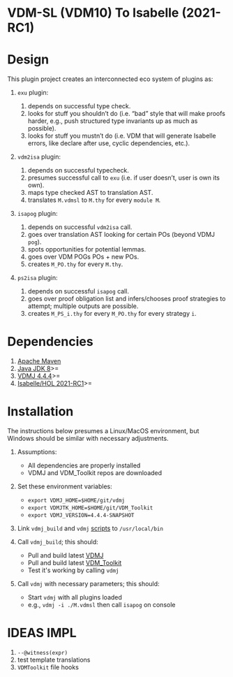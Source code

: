 # VDM-SL (VDM10) To Isabelle (2021-RC1)

# Design 


This plugin project creates an interconnected eco system of plugins as:

1. `exu` plugin:
	1. depends on successful type check.
	2. looks for stuff you shouldn’t do (i.e. “bad” style that will make proofs harder, e.g., push structured type invariants up as much as possible). 
	3. looks for stuff you mustn’t do (i.e. VDM that will generate Isabelle errors, like declare after use, cyclic dependencies, etc.).
	
2. `vdm2isa` plugin: 
	1. depends on successful typecheck. 
	2. presumes successful call to `exu` (i.e. if user doesn’t, user is own its own). 
	2. maps type checked AST to translation AST. 
	3. translates `M.vdmsl` to `M.thy` for every `module M`.
	
3. `isapog` plugin:
	1. depends on successful `vdm2isa` call.
	2. goes over translation AST looking for certain POs (beyond VDMJ `pog`).
	3. spots opportunities for potential lemmas.
	3. goes over VDM POGs POs + new POs.  
	4. creates `M_PO.thy` for every `M.thy`.
	
4. `ps2isa` plugin:
	1. depends on successful `isapog` call.
	2. goes over proof obligation list and infers/chooses proof strategies to attempt; multiple outputs are possible.
	3. creates `M_PS_i.thy` for every `M_PO.thy` for every strategy `i`.

# Dependencies

1. [Apache Maven](https://maven.apache.org)
2. [Java JDK 8](https://www.oracle.com/java/technologies/downloads/)>=
3. [VDMJ 4.4.4](https://github.com/nickbattle/vdmj)>=
4. [Isabelle/HOL 2021-RC1](http://isabelle.in.tum.de)>=


# Installation
The instructions below presumes a Linux/MacOS environment, but Windows should be similar with necessary adjustments. 

1. Assumptions:
	* All dependencies are properly installed
	* VDMJ and VDM_Toolkit repos are downloaded 
	
2. Set these environment variables: 
	* `export VDMJ_HOME=$HOME/git/vdmj`
	* `export VDMJTK_HOME=$HOME/git/VDM_Toolkit`
	* `export VDMJ_VERSION=4.4.4-SNAPSHOT`
 
3. Link `vdmj_build` and `vdmj` [scripts](https://github.com/leouk/VDM_Toolkit/tree/main/scripts) to `/usr/local/bin`

4. Call `vdmj_build`; this should:
	* Pull and build latest [VDMJ](https://github.com/nickbattle/vdmj)
	* Pull and build latest [VDM_Toolkit](https://github.com/leouk/VDM_Toolkit) 
	* Test it's working by calling `vdmj`
	
5. Call `vdmj` with necessary parameters; this should:
	* Start `vdmj` with all plugins loaded
	* e.g., `vdmj -i ./M.vdmsl` then call `isapog` on console

# IDEAS IMPL

1. `--@witness(expr)`
2. test template translations
3. `VDMToolkit` file hooks


